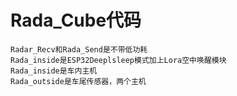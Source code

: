 # Rada_Cube代码

```
Radar_Recv和Rada_Send是不带低功耗
Rada_inside是ESP32Deeplsleep模式加上Lora空中唤醒模块
Rada_inside是车内主机
Rada_outside是车尾传感器，两个主机
```